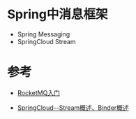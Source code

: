 # Spring中消息框架

- Spring Messaging
- SpringCloud Stream

















# 参考

- [RocketMQ入门](<http://www.iocoder.cn/RocketMQ/start/spring-boot-example/>)

- [SpringCloud--Stream概述、Binder概述](<https://blog.csdn.net/cold___play/article/details/104985725>)